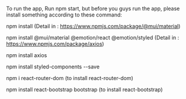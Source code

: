 To run the app, 
Run npm start, but before you guys run the app, please install something according to these command: 

npm install
(Detail in : https://www.npmjs.com/package/@mui/material)

npm install @mui/material @emotion/react @emotion/styled
(Detail in : https://www.npmjs.com/package/axios)

npm install axios

npm install styled-components --save


npm i react-router-dom 
(to install react-router-dom)

npm install react-bootstrap bootstrap
(to install react-bootstrap)
